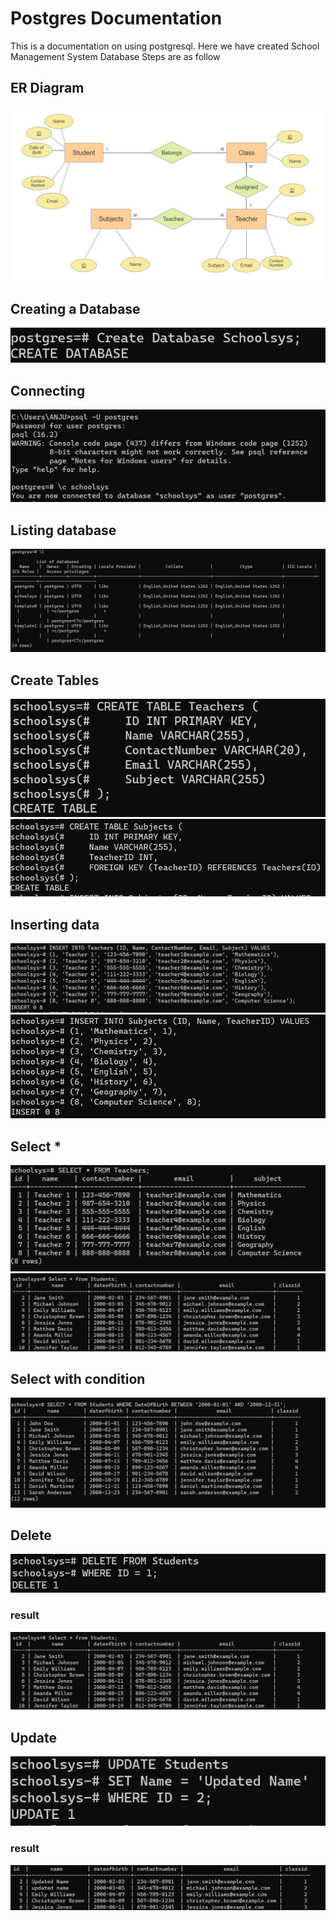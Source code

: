 # Postgres Documentation
This is a documentation on using postgresql. Here we have created School Management System Database
Steps are as follow
## ER Diagram
![ER](img14.png)
## Creating a Database
![DB](img23.jpeg)
## Connecting
![c](img15.png)
## Listing database
![\l](img24.jpeg)
## Create Tables
![create table](img13.png)
![create-tb2](img11.png)
## Inserting data
![in-1](img12.png)
![in-2](img10.png)
## Select *
![s-1](img2.png)
![s-2](img17.png)

## Select with condition
![sc-1](img5.png)

## Delete 
![dlt](img16.png)
### result
![dlt-res](img17.png)

## Update
![up](img18.png)
### result
![up-res](img22.png)

